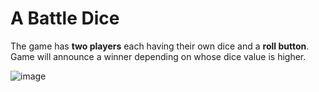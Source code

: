 # A Battle Dice
The game has **two players** each having their own dice and a **roll button**. \
Game will announce a winner depending on whose dice value is higher.

![image](https://user-images.githubusercontent.com/85562020/124503512-5c40d700-dde3-11eb-8846-4fe7c7cb1300.png)

